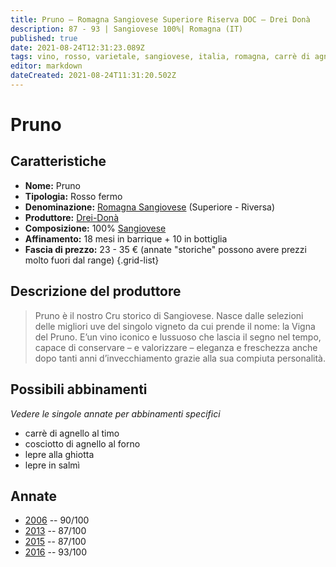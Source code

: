 ```yaml
---
title: Pruno – Romagna Sangiovese Superiore Riserva DOC – Drei Donà
description: 87 - 93 | Sangiovese 100%| Romagna (IT)
published: true
date: 2021-08-24T12:31:23.089Z
tags: vino, rosso, varietale, sangiovese, italia, romagna, carrè di agnello al timo, cosciotto di agnello al forno, lepre alla ghiotta, lepre in salmì
editor: markdown
dateCreated: 2021-08-24T11:31:20.502Z
---
```


# Pruno

## Caratteristiche
- **Nome:** Pruno
- **Tipologia:** Rosso fermo
- **Denominazione:** [Romagna Sangiovese](/denominazioni/Italia/Romagna/DOC/Romagna-Sangiovese) (Superiore - Riversa)
- **Produttore:** [Drei-Donà](/produttori/Italia/Romagna/Drei-Dona) 
- **Composizione:** 100% [Sangiovese](/vitigni/bacca-nera/sangiovese)
- **Affinamento:** 18 mesi in barrique + 10 in bottiglia
- **Fascia di prezzo:** 23 - 35 € (annate "storiche" possono avere prezzi molto fuori dal range)
{.grid-list}

## Descrizione del produttore

> Pruno è il nostro Cru storico di Sangiovese. Nasce dalle selezioni delle migliori uve del singolo vigneto da cui prende il nome: la Vigna del Pruno. E’un vino iconico e lussuoso che lascia il segno nel tempo, capace di conservare – e valorizzare – eleganza e freschezza anche dopo tanti anni d’invecchiamento grazie alla sua compiuta personalità.

## Possibili abbinamenti
*Vedere le singole annate per abbinamenti specifici*

- carrè di agnello al timo
- cosciotto di agnello al forno
- lepre alla ghiotta
- lepre in salmì

## Annate
- [2006](/vini/Italia/Romagna/Drei-Dona/Pruno/2006) -- 90/100
- [2013](/vini/Italia/Romagna/Drei-Dona/Pruno/2013) -- 87/100
- [2015](/vini/Italia/Romagna/Drei-Dona/Pruno/2015) -- 87/100
- [2016](/vini/Italia/Romagna/Drei-Dona/Pruno/2016) -- 93/100